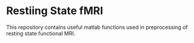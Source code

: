 # Restiing State fMRI
This repository contains useful matlab functions used in preprocessing of resting state functional MRI.
